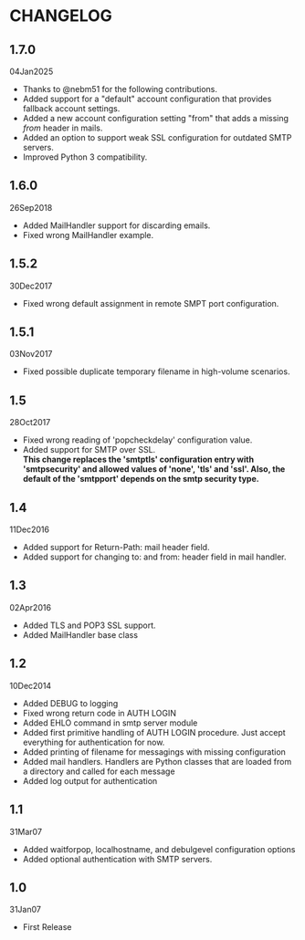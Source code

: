 # CHANGELOG

## 1.7.0

04Jan2025

* Thanks to @nebm51 for the following contributions.
* Added support for a "default" account configuration that provides fallback account settings.
* Added a new account configuration setting "from" that adds a missing *from* header in mails.
* Added an option to support weak SSL configuration for outdated SMTP servers.
* Improved Python 3 compatibility.


## 1.6.0

26Sep2018

* Added MailHandler support for discarding emails.
* Fixed wrong MailHandler example.

## 1.5.2

30Dec2017

* Fixed wrong default assignment in remote SMPT port configuration.

## 1.5.1

03Nov2017

* Fixed possible duplicate temporary filename in high-volume scenarios.

## 1.5 

28Oct2017

* Fixed wrong reading of 'popcheckdelay' configuration value.
* Added support for SMTP over SSL.  
**This change replaces the 'smtptls' configuration entry with 'smtpsecurity' and allowed values of 'none', 'tls' and 'ssl'. Also, the default of the 'smtpport' depends on the smtp security type.**

## 1.4

11Dec2016

* Added support for Return-Path: mail header field.
* Added support for changing to: and from: header field in mail handler.

## 1.3 

02Apr2016

* Added TLS and POP3 SSL support.
* Added MailHandler base class

## 1.2

10Dec2014

* Added DEBUG to logging
* Fixed wrong return code in AUTH LOGIN
* Added EHLO command in smtp server module
* Added first primitive handling of AUTH LOGIN procedure. Just accept everything for authentication for now.
* Added printing of filename for messagings with missing configuration
* Added mail handlers. Handlers are Python classes that are loaded from a directory and called for each message
* Added log output for authentication

## 1.1

31Mar07

* Added waitforpop, localhostname, and debulgevel configuration options
* Added optional authentication with SMTP servers.

## 1.0

31Jan07

* First Release
